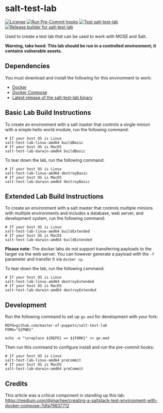 # salt-test-lab
[![License](http://img.shields.io/:license-mit-blue.svg)](https://github.com/master-of-servers/salt-test-lab/blob/master/LICENSE)
[![Run Pre-Commit hooks](https://github.com/master-of-servers/salt-test-lab/actions/workflows/pre-commit.yml/badge.svg)](https://github.com/master-of-servers/salt-test-lab/actions/workflows/pre-commit.yml)
[![Test salt-test-lab](https://github.com/master-of-servers/salt-test-lab/actions/workflows/test-build.yml/badge.svg)](https://github.com/master-of-servers/salt-test-lab/actions/workflows/test-build.yml)
[![Release builder for salt-test-lab](https://github.com/master-of-servers/salt-test-lab/actions/workflows/release.yml/badge.svg)](https://github.com/master-of-servers/salt-test-lab/actions/workflows/release.yml)

Used to create a test lab that can be used to work with MOSE and Salt.

**Warning, take heed: This lab should be run in a controlled environment; it contains vulnerable assets.**

## Dependencies
You must download and install the following for this environment to work:
* [Docker](https://docs.docker.com/install/)
* [Docker Compose](https://docs.docker.com/compose/install/)
* [Latest release of the salt-test-lab binary](https://github.com/master-of-servers/salt-test-lab/releases)

## Basic Lab Build Instructions
To create an environment with a salt master that controls a single minion with a simple hello world module, run the following command:
```
# If your host OS is Linux
salt-test-lab-linux-amd64 buildBasic
# If your host OS is MacOS
salt-test-lab-darwin-amd64 buildBasic
```

To tear down the lab, run the following command:
```
# If your host OS is Linux
salt-test-lab-linux-amd64 destroyBasic
# If your host OS is MacOS
salt-test-lab-darwin-amd64 destroyBasic
```

## Extended Lab Build Instructions
To create an environment with a salt master that controls multiple minions with multiple environments and includes a database, web server, and development system, run the following command:
```
# If your host OS is Linux
salt-test-lab-linux-amd64 buildExtended
# If your host OS is MacOS
salt-test-lab-darwin-amd64 buildExtended
```

**Please note:**
The docker labs do not support transferring payloads to the target via the web server. You can however generate a payload with the `-f` parameter and transfer it via `docker cp`.

To tear down the lab, run the following command:
```
# If your host OS is Linux
salt-test-lab-linux-amd64 destroyExtended
# If your host OS is MacOS
salt-test-lab-darwin-amd64 destroyExtended
```

## Development
Run the following command to set up `go.mod` for development with your fork:
```
REPO=github.com/master-of-puppets/salt-test-lab
FORK="${PWD}"

echo -e "\nreplace ${REPO} => ${FORK}" >> go.mod
```

Then run this command to configure install and run the pre-commit hooks:
```
# If your host OS is Linux
salt-test-lab-linux-amd64 preCommit
# If your host OS is MacOS
salt-test-lab-darwin-amd64 preCommit
```

## Credits
This article was a critical component in standing up this lab:
https://medium.com/@jmarhee/creating-a-saltstack-test-environment-with-docker-compose-7dfa79837712
